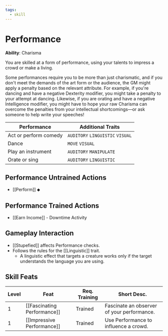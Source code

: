 ```yaml
---
tags:
  - skill
---
```

# Performance

**Ability**: Charisma

You are skilled at a form of performance, using your talents to impress a crowd or make a living.

Some performances require you to be more than just charismatic, and if you don't meet the demands of the art form or the audience, the GM might apply a penalty based on the relevant attribute. For example, if you're dancing and have a negative Dexterity modifier, you might take a penalty to your attempt at dancing. Likewise, if you are orating and have a negative Intelligence modifier, you might have to hope your raw Charisma can overcome the penalties from your intellectual shortcomings—or ask someone to help write your speeches!

| **Performance**       | **Additional Traits**            |
| --------------------- | -------------------------------- |
| Act or perform comedy | `AUDITORY` `LINGUISTIC` `VISUAL` |
| Dance                 | `MOVE` `VISUAL`                  |
| Play an instrument    | `AUDITORY` `MANIPULATE`          |
| Orate or sing         | `AUDITORY` `LINGUISTIC`          |

## Performance Untrained Actions

- [[Perform]] ⬥

## Performance Trained Actions

- [[Earn Income]] - Downtime Activity

## Gameplay Interaction

- [[Stupefied]] affects Performance checks.
- Follows the rules for the [[Linguistic]] trait.
	- A linguistic effect that targets a creature works only if the target understands the language you are using.
## Skill Feats

| Level | Feat                        | Req. Training | Short Desc.                                |
| ----- | --------------------------- | ------------- | ------------------------------------------ |
| 1     | [[Fascinating Performance]] | Trained       | Fascinate an observer of your performance. |
| 1     | [[Impressive Performance]]  | Trained       | Use Performance to influence a crowd.      |


